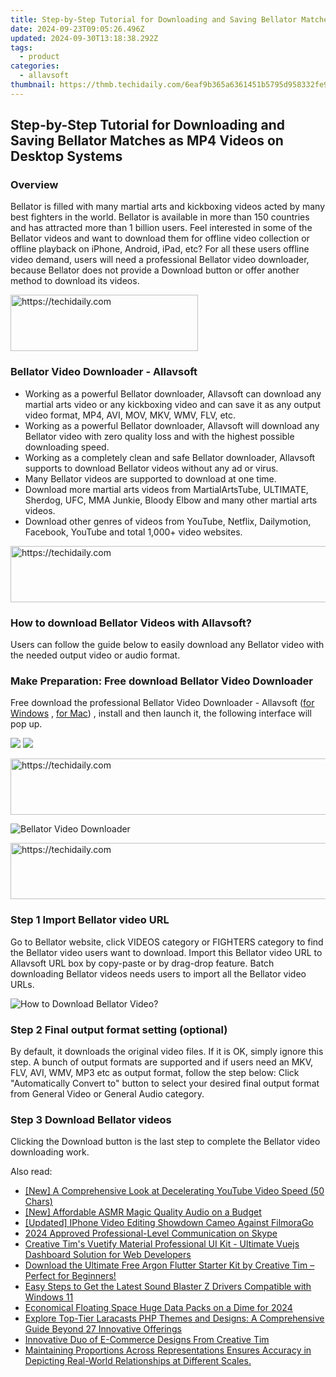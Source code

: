 ```yaml
---
title: Step-by-Step Tutorial for Downloading and Saving Bellator Matches as MP4 Videos on Desktop Systems
date: 2024-09-23T09:05:26.496Z
updated: 2024-09-30T13:18:38.292Z
tags:
  - product
categories:
  - allavsoft
thumbnail: https://thmb.techidaily.com/6eaf9b365a6361451b5795d958332fe971bf3b2af37ac8e9e5c055811b75ea47.jpg
---
```


## Step-by-Step Tutorial for Downloading and Saving Bellator Matches as MP4 Videos on Desktop Systems

### Overview

Bellator is filled with many martial arts and kickboxing videos acted by many best fighters in the world. Bellator is available in more than 150 countries and has attracted more than 1 billion users. Feel interested in some of the Bellator videos and want to download them for offline video collection or offline playback on iPhone, Android, iPad, etc? For all these users offline video demand, users will need a professional Bellator video downloader, because Bellator does not provide a Download button or offer another method to download its videos.

<!-- affiliate ads begin -->
<a href="https://aligracehair.sjv.io/c/5597632/1915865/19272" target="_top" id="1915865">
  <img src="//a.impactradius-go.com/display-ad/19272-1915865" border="0" alt="https://techidaily.com" width="300" height="90"/>
</a>
<img height="0" width="0" src="https://aligracehair.sjv.io/i/5597632/1915865/19272" style="position:absolute;visibility:hidden;" border="0" />
<!-- affiliate ads end -->

### Bellator Video Downloader - Allavsoft

* Working as a powerful Bellator downloader, Allavsoft can download any martial arts video or any kickboxing video and can save it as any output video format, MP4, AVI, MOV, MKV, WMV, FLV, etc.
* Working as a powerful Bellator downloader, Allavsoft will download any Bellator video with zero quality loss and with the highest possible downloading speed.
* Working as a completely clean and safe Bellator downloader, Allavsoft supports to download Bellator videos without any ad or virus.
* Many Bellator videos are supported to download at one time.
* Download more martial arts videos from MartialArtsTube, ULTIMATE, Sherdog, UFC, MMA Junkie, Bloody Elbow and many other martial arts videos.
* Download other genres of videos from YouTube, Netflix, Dailymotion, Facebook, YouTube and total 1,000+ video websites.

<!-- affiliate ads begin -->
<a href="https://appsumo.8odi.net/c/5597632/2037474/7443" target="_top" id="2037474">
  <img src="//a.impactradius-go.com/display-ad/7443-2037474" border="0" alt="https://techidaily.com" width="728" height="90"/>
</a>
<img height="0" width="0" src="https://appsumo.8odi.net/i/5597632/2037474/7443" style="position:absolute;visibility:hidden;" border="0" />
<!-- affiliate ads end -->

### How to download Bellator Videos with Allavsoft?

Users can follow the guide below to easily download any Bellator video with the needed output video or audio format.

### Make Preparation: Free download Bellator Video Downloader

Free download the professional Bellator Video Downloader - Allavsoft ([for Windows](https://tools.techidaily.com/allavsoft/products/) , [for Mac](https://tools.techidaily.com/allavsoft/products/)) , install and then launch it, the following interface will pop up.

[![](https://www.allavsoft.com/how-to/../images/how-to/free-download-win.jpg)](https://tools.techidaily.com/allavsoft/products/) [![](https://www.allavsoft.com/how-to/../images/how-to/free-download-mac.jpg)](https://tools.techidaily.com/allavsoft/products/)

<!-- affiliate ads begin -->
<a href="https://appsumo.8odi.net/c/5597632/2075472/7443" target="_top" id="2075472">
  <img src="//a.impactradius-go.com/display-ad/7443-2075472" border="0" alt="https://techidaily.com" width="728" height="90"/>
</a>
<img height="0" width="0" src="https://appsumo.8odi.net/i/5597632/2075472/7443" style="position:absolute;visibility:hidden;" border="0" />
<!-- affiliate ads end -->

![Bellator Video Downloader](https://www.allavsoft.com/how-to/../images/allavsoft/screen-shot-600.jpg)

<!-- affiliate ads begin -->
<a href="https://zebaoaffiliateprogram.pxf.io/c/5597632/2137975/21526" target="_top" id="2137975">
  <img src="//a.impactradius-go.com/display-ad/21526-2137975" border="0" alt="https://techidaily.com" width="728" height="90"/>
</a>
<img height="0" width="0" src="https://zebaoaffiliateprogram.pxf.io/i/5597632/2137975/21526" style="position:absolute;visibility:hidden;" border="0" />
<!-- affiliate ads end -->

### Step 1 Import Bellator video URL

Go to Bellator website, click VIDEOS category or FIGHTERS category to find the Bellator video users want to download. Import this Bellator video URL to Allavsoft URL box by copy-paste or by drag-drop feature. Batch downloading Bellator videos needs users to import all the Bellator video URLs.

![How to Download Bellator Video?](https://www.allavsoft.com/how-to/../images/how-to/download-rtmp-video/download-rtmp-video.jpg)

### Step 2 Final output format setting (optional)

By default, it downloads the original video files. If it is OK, simply ignore this step. A bunch of output formats are supported and if users need an MKV, FLV, AVI, WMV, MP3 etc as output format, follow the step below: Click "Automatically Convert to" button to select your desired final output format from General Video or General Audio category.

### Step 3 Download Bellator videos

Clicking the Download button is the last step to complete the Bellator video downloading work.

<ins class="adsbygoogle"
     style="display:block"
     data-ad-format="autorelaxed"
     data-ad-client="ca-pub-7571918770474297"
     data-ad-slot="1223367746"></ins>

<ins class="adsbygoogle"
     style="display:block"
     data-ad-client="ca-pub-7571918770474297"
     data-ad-slot="8358498916"
     data-ad-format="auto"
     data-full-width-responsive="true"></ins>

<span class="atpl-alsoreadstyle">Also read:</span>
<div><ul>
<li><a href="https://youtube-data.techidaily.com/-comprehensive-look-at-decelerating-youtube-video-speed-50-chars/"><u>[New] A Comprehensive Look at Decelerating YouTube Video Speed (50 Chars)</u></a></li>
<li><a href="https://extra-information.techidaily.com/new-affordable-asmr-magic-quality-audio-on-a-budget/"><u>[New] Affordable ASMR Magic Quality Audio on a Budget</u></a></li>
<li><a href="https://vimeo-videos.techidaily.com/updated-iphone-video-editing-showdown-cameo-against-filmorago/"><u>[Updated] IPhone Video Editing Showdown Cameo Against FilmoraGo</u></a></li>
<li><a href="https://screen-activity-recording.techidaily.com/2024-approved-professional-level-communication-on-skype/"><u>2024 Approved Professional-Level Communication on Skype</u></a></li>
<li><a href="https://win-alternatives.techidaily.com/creative-tims-vuetify-material-professional-ui-kit-ultimate-vuejs-dashboard-solution-for-web-developers/"><u>Creative Tim's Vuetify Material Professional UI Kit - Ultimate Vuejs Dashboard Solution for Web Developers</u></a></li>
<li><a href="https://win-alternatives.techidaily.com/download-the-ultimate-free-argon-flutter-starter-kit-by-creative-tim-perfect-for-beginners/"><u>Download the Ultimate Free Argon Flutter Starter Kit by Creative Tim – Perfect for Beginners!</u></a></li>
<li><a href="https://hardware-help.techidaily.com/easy-steps-to-get-the-latest-sound-blaster-z-drivers-compatible-with-windows-11/"><u>Easy Steps to Get the Latest Sound Blaster Z Drivers Compatible with Windows 11</u></a></li>
<li><a href="https://fox-boxes.techidaily.com/economical-floating-space-huge-data-packs-on-a-dime-for-2024/"><u>Economical Floating Space Huge Data Packs on a Dime for 2024</u></a></li>
<li><a href="https://win-alternatives.techidaily.com/explore-top-tier-laracasts-php-themes-and-designs-a-comprehensive-guide-beyond-27-innovative-offerings/"><u>Explore Top-Tier Laracasts PHP Themes and Designs: A Comprehensive Guide Beyond 27 Innovative Offerings</u></a></li>
<li><a href="https://win-alternatives.techidaily.com/innovative-duo-of-e-commerce-designs-from-creative-tim/"><u>Innovative Duo of E-Commerce Designs From Creative Tim</u></a></li>
<li><a href="https://win-alternatives.techidaily.com/maintaining-proportions-across-representations-ensures-accuracy-in-depicting-real-world-relationships-at-different-scales/"><u>Maintaining Proportions Across Representations Ensures Accuracy in Depicting Real-World Relationships at Different Scales.</u></a></li>
</ul></div>

